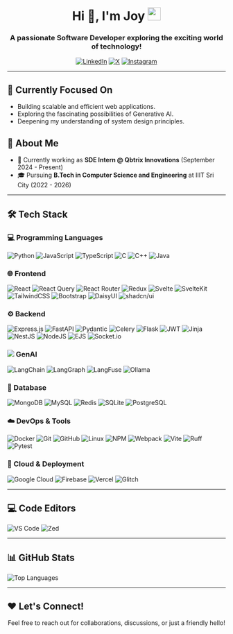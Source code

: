 <h1 align="center">Hi 👋, I'm Joy <img src="https://media.giphy.com/media/hvRJclFz9vDwi5c3lT/giphy.gif" width="30px"></h1>
<h3 align="center">A passionate Software Developer exploring the exciting world of technology!</h3>

<p align="center">
  <a href="https://linkedin.com/in/joy1010" target="_blank"><img src="https://img.shields.io/badge/LinkedIn-%230077B5.svg?style=for-the-badge&logo=linkedin&logoColor=white" alt="LinkedIn"></a>
  <a href="https://x.com/JoyMridha1010" target="_blank"><img src="https://img.shields.io/badge/X-black.svg?style=for-the-badge&logo=X&logoColor=white" alt="X"></a>
  <a href="https://instagram.com/joym_1010" target="_blank"><img src="https://img.shields.io/badge/Instagram-%23E4405F.svg?style=for-the-badge&logo=Instagram&logoColor=white" alt="Instagram"></a>
</p>

---

## 🔭 Currently Focused On

- Building scalable and efficient web applications.
- Exploring the fascinating possibilities of Generative AI.
- Deepening my understanding of system design principles.

## 🏢 About Me

- 💼 Currently working as **SDE Intern @ Qbtrix Innovations** (September 2024 - Present)
- 🎓 Pursuing **B.Tech in Computer Science and Engineering** at IIIT Sri City (2022 - 2026)

---

## 🛠️ Tech Stack

### 💻 Programming Languages
![Python](https://img.shields.io/badge/python-3670A0?style=for-the-badge&logo=python&logoColor=ffdd54)
![JavaScript](https://img.shields.io/badge/javascript-%23323330.svg?style=for-the-badge&logo=javascript&logoColor=%23F7DF1E)
![TypeScript](https://img.shields.io/badge/typescript-%23007ACC.svg?style=for-the-badge&logo=typescript&logoColor=white)
![C](https://img.shields.io/badge/c-%2300599C.svg?style=for-the-badge&logo=c&logoColor=white)
![C++](https://img.shields.io/badge/c++-%2300599C.svg?style=for-the-badge&logo=c%2B%2B&logoColor=white)
![Java](https://img.shields.io/badge/java-%23ED8B00.svg?style=for-the-badge&logo=openjdk&logoColor=white)

### 🌐 Frontend
![React](https://img.shields.io/badge/react-%2320232a.svg?style=for-the-badge&logo=react&logoColor=%2361DAFB)
![React Query](https://img.shields.io/badge/-React%20Query-FF4154?style=for-the-badge&logo=react%20query&logoColor=white)
![React Router](https://img.shields.io/badge/React_Router-CA4245?style=for-the-badge&logo=react-router&logoColor=white)
![Redux](https://img.shields.io/badge/redux-%23593d88.svg?style=for-the-badge&logo=redux&logoColor=white)
![Svelte](https://img.shields.io/badge/svelte-%23f1413d.svg?style=for-the-badge&logo=svelte&logoColor=white)
![SvelteKit](https://img.shields.io/badge/sveltekit-%23ff3e00.svg?style=for-the-badge&logo=svelte&logoColor=white)
![TailwindCSS](https://img.shields.io/badge/tailwindcss-%2338B2AC.svg?style=for-the-badge&logo=tailwind-css&logoColor=white)
![Bootstrap](https://img.shields.io/badge/bootstrap-%238511FA.svg?style=for-the-badge&logo=bootstrap&logoColor=white)
![DaisyUI](https://img.shields.io/badge/daisyui-5A0EF8?style=for-the-badge&logo=daisyui&logoColor=white)
![shadcn/ui](https://img.shields.io/badge/shadcn%2Fui-000000?style=for-the-badge&logo=shadcnui&logoColor=white)

### ⚙️ Backend
![Express.js](https://img.shields.io/badge/express.js-%23404d59.svg?style=for-the-badge&logo=express&logoColor=%2361DAFB)
![FastAPI](https://img.shields.io/badge/FastAPI-005571?style=for-the-badge&logo=fastapi)
![Pydantic](https://img.shields.io/badge/Pydantic-E92063?style=for-the-badge&logo=pydantic&logoColor=white)
![Celery](https://img.shields.io/badge/Celery-%2337814A.svg?style=for-the-badge&logo=celery&logoColor=white)
![Flask](https://img.shields.io/badge/flask-%23000.svg?style=for-the-badge&logo=flask&logoColor=white)
![JWT](https://img.shields.io/badge/JWT-black?style=for-the-badge&logo=JSON%20web%20tokens)
![Jinja](https://img.shields.io/badge/jinja-white.svg?style=for-the-badge&logo=jinja&logoColor=black)
![NestJS](https://img.shields.io/badge/nestjs-%23E0234E.svg?style=for-the-badge&logo=nestjs&logoColor=white)
![NodeJS](https://img.shields.io/badge/node.js-6DA55F?style=for-the-badge&logo=node.js&logoColor=white)
![EJS](https://img.shields.io/badge/ejs-%23B4CA65.svg?style=for-the-badge&logo=ejs&logoColor=black)
![Socket.io](https://img.shields.io/badge/Socket.io-black?style=for-the-badge&logo=socket.io&badgeColor=010101)

### <img src="https://img.icons8.com/color/24/000000/artificial-intelligence.png"/> GenAI
![LangChain](https://img.shields.io/badge/LangChain-%23008080.svg?style=for-the-badge&logo=langchain&logoColor=white)
![LangGraph](https://img.shields.io/badge/LangGraph-%23FF6F61.svg?style=for-the-badge&logo=langgraph&logoColor=white)
![LangFuse](https://img.shields.io/badge/LangFuse-%23121011.svg?style=for-the-badge&logo=langfuse&logoColor=white)
![Ollama](https://img.shields.io/badge/Ollama-7A43B6?style=for-the-badge&logo=ollama&logoColor=white)

### 💾 Database
![MongoDB](https://img.shields.io/badge/MongoDB-%234ea94b.svg?style=for-the-badge&logo=mongodb&logoColor=white)
![MySQL](https://img.shields.io/badge/mysql-4479A1.svg?style=for-the-badge&logo=mysql&logoColor=white)
![Redis](https://img.shields.io/badge/redis-%23DD0031.svg?style=for-the-badge&logo=redis&logoColor=white)
![SQLite](https://img.shields.io/badge/sqlite-%2307405e.svg?style=for-the-badge&logo=sqlite&logoColor=white)
![PostgreSQL](https://img.shields.io/badge/postgresql-%23336791.svg?style=for-the-badge&logo=postgresql&logoColor=white)

### ☁️ DevOps & Tools
![Docker](https://img.shields.io/badge/docker-%230db7ed.svg?style=for-the-badge&logo=docker&logoColor=white)
![Git](https://img.shields.io/badge/git-%23F05033.svg?style=for-the-badge&logo=git&logoColor=white)
![GitHub](https://img.shields.io/badge/github-%23121011.svg?style=for-the-badge&logo=github&logoColor=white)
![Linux](https://img.shields.io/badge/Linux-FCC624?style=for-the-badge&logo=linux&logoColor=black)
![NPM](https://img.shields.io/badge/NPM-%23CB3837.svg?style=for-the-badge&logo=npm&logoColor=white)
![Webpack](https://img.shields.io/badge/webpack-%238DD6F9.svg?style=for-the-badge&logo=webpack&logoColor=black)
![Vite](https://img.shields.io/badge/vite-%23646CFF.svg?style=for-the-badge&logo=vite&logoColor=white)
![Ruff](https://img.shields.io/badge/ruff-black?style=for-the-badge&logo=ruff&logoColor=white)
![Pytest](https://img.shields.io/badge/pytest-%230A9EDC.svg?style=for-the-badge&logo=pytest&logoColor=white)

### 🚀 Cloud & Deployment
![Google Cloud](https://img.shields.io/badge/GoogleCloud-%234285F4.svg?style=for-the-badge&logo=google-cloud&logoColor=white)
![Firebase](https://img.shields.io/badge/firebase-%23039BE5.svg?style=for-the-badge&logo=firebase)
![Vercel](https://img.shields.io/badge/vercel-%23000000.svg?style=for-the-badge&logo=vercel&logoColor=white)
![Glitch](https://img.shields.io/badge/glitch-%233333FF.svg?style=for-the-badge&logo=glitch&logoColor=white)

---

## 💻 Code Editors
![VS Code](https://img.shields.io/badge/VS%20Code-0078d7.svg?style=for-the-badge&logo=vscode&logoColor=white)
![Zed](https://img.shields.io/badge/Zed-000000?style=for-the-badge&logo=zedindustries&logoColor=white)

---

## 📊 GitHub Stats
<p align="left">
  <img src="https://github-readme-stats.vercel.app/api/top-langs/?username=Joy9001&theme=catppuccin_mocha&hide_border=false&include_all_commits=true&count_private=true&layout=compact" alt="Top Languages" />
</p>

---

## ❤️ Let's Connect!

<p align="center">
  Feel free to reach out for collaborations, discussions, or just a friendly hello!
</p>
